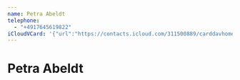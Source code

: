 ```yaml
---
name: Petra Abeldt
telephone:
  - "+4917645619822"
iCloudVCard: '{"url":"https://contacts.icloud.com/311500889/carddavhome/card/D5D9976F-90FE-44C8-BE8D-C21478E41850.vcf","etag":"\"lafow131\"","data":"BEGIN:VCARD\r\nVERSION:3.0\r\nFN:\r\nN:Abeldt;Petra;;;\r\nUID:5D08D503-C4C8-471D-AEB7-1739B72A5850\r\nPRODID:-//Apple Inc.//iOS 15.7//EN\r\nREV:2025-04-03T22:04:10Z\r\nORG:;\r\nTEL:+4917645619822\r\nEND:VCARD"}'
---
```

# Petra Abeldt
